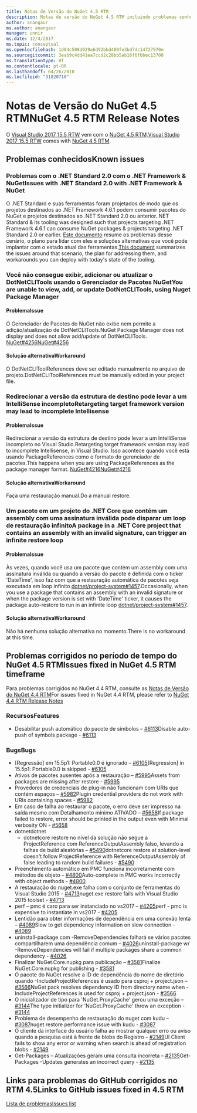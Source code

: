 ```yaml
---
title: Notas de Versão do NuGet 4.5 RTM
description: Notas de versão do NuGet 4.5 RTM incluindo problemas conhecidos, correções de bugs, recursos adicionados e DCRs.
author: anangaur
ms.author: anangaur
manager: unnir
ms.date: 12/4/2017
ms.topic: conceptual
ms.openlocfilehash: 1d04c508d029a6d92bbd480fe3bd7dc14727970e
ms.sourcegitcommit: 3eab9c4dd41ea7ccd2c28bb5ab16f6fbbec13708
ms.translationtype: HT
ms.contentlocale: pt-BR
ms.lasthandoff: 04/26/2018
ms.locfileid: "31820710"
---
```

# <a name="nuget-45-rtm-release-notes"></a><span data-ttu-id="74249-103">Notas de Versão do NuGet 4.5 RTM</span><span class="sxs-lookup"><span data-stu-id="74249-103">NuGet 4.5 RTM Release Notes</span></span>

<span data-ttu-id="74249-104">O [Visual Studio 2017 15.5 RTW](https://www.visualstudio.com/news/releasenotes/vs2017-relnotes) vem com o [NuGet 4.5 RTM](https://dist.nuget.org/win-x86-commandline/v4.5.0/nuget.exe).</span><span class="sxs-lookup"><span data-stu-id="74249-104">[Visual Studio 2017 15.5 RTW](https://www.visualstudio.com/news/releasenotes/vs2017-relnotes) comes with [NuGet 4.5 RTM](https://dist.nuget.org/win-x86-commandline/v4.5.0/nuget.exe).</span></span>

## <a name="known-issues"></a><span data-ttu-id="74249-105">Problemas conhecidos</span><span class="sxs-lookup"><span data-stu-id="74249-105">Known issues</span></span>

### <a name="issues-with-net-standard-20-with-net-framework--nuget"></a><span data-ttu-id="74249-106">Problemas com o .NET Standard 2.0 com o .NET Framework & NuGet</span><span class="sxs-lookup"><span data-stu-id="74249-106">Issues with .NET Standard 2.0 with .NET Framework & NuGet</span></span> 

<span data-ttu-id="74249-107">O .NET Standard e suas ferramentas foram projetados de modo que os projetos destinados ao .NET Framework 4.6.1 podem consumir pacotes do NuGet e projetos destinados ao .NET Standard 2.0 ou anterior.</span><span class="sxs-lookup"><span data-stu-id="74249-107">.NET Standard & its tooling was designed such that projects targeting .NET Framework 4.6.1 can consume NuGet packages & projects targeting .NET Standard 2.0 or earlier.</span></span> <span data-ttu-id="74249-108">[Este documento](https://github.com/dotnet/standard/issues/481) resume os problemas desse cenário, o plano para lidar com eles e soluções alternativas que você pode implantar com o estado atual das ferramentas.</span><span class="sxs-lookup"><span data-stu-id="74249-108">[This document](https://github.com/dotnet/standard/issues/481) summarizes the issues around that scenario, the plan for addressing them, and workarounds you can deploy with today's state of the tooling.</span></span>

### <a name="you-are-unable-to-view-add-or-update-dotnetclitools-using-nuget-package-manager"></a><span data-ttu-id="74249-109">Você não consegue exibir, adicionar ou atualizar o DotNetCLITools usando o Gerenciador de Pacotes NuGet</span><span class="sxs-lookup"><span data-stu-id="74249-109">You are unable to view, add, or update DotNetCLITools, using Nuget Package Manager</span></span>

#### <a name="issue"></a><span data-ttu-id="74249-110">Problema</span><span class="sxs-lookup"><span data-stu-id="74249-110">Issue</span></span>

<span data-ttu-id="74249-111">O Gerenciador de Pacotes do NuGet não exibe nem permite a adição/atualização de DotNetCLITools.</span><span class="sxs-lookup"><span data-stu-id="74249-111">NuGet Package Manager does not display and does not allow add/update of DotNetCLITools.</span></span> [<span data-ttu-id="74249-112">NuGet#4256</span><span class="sxs-lookup"><span data-stu-id="74249-112">NuGet#4256</span></span>](https://github.com/NuGet/Home/issues/4256)

#### <a name="workaround"></a><span data-ttu-id="74249-113">Solução alternativa</span><span class="sxs-lookup"><span data-stu-id="74249-113">Workaround</span></span>

<span data-ttu-id="74249-114">O DotNetCLIToolReferences deve ser editado manualmente no arquivo de projeto.</span><span class="sxs-lookup"><span data-stu-id="74249-114">DotNetCLIToolReferences must be manually edited in your project file.</span></span>

### <a name="retargeting-target-framework-version-may-lead-to-incomplete-intellisense"></a><span data-ttu-id="74249-115">Redirecionar a versão da estrutura de destino pode levar a um IntelliSense incompleto</span><span class="sxs-lookup"><span data-stu-id="74249-115">Retargeting target framework version may lead to incomplete Intellisense</span></span>

#### <a name="issue"></a><span data-ttu-id="74249-116">Problema</span><span class="sxs-lookup"><span data-stu-id="74249-116">Issue</span></span>

<span data-ttu-id="74249-117">Redirecionar a versão da estrutura de destino pode levar a um IntelliSense incompleto no Visual Studio.</span><span class="sxs-lookup"><span data-stu-id="74249-117">Retargeting target framework version may lead to incomplete Intellisense, in Visual Studio.</span></span> <span data-ttu-id="74249-118">Isso acontece quando você está usando PackageReferences como o formato do gerenciador de pacotes.</span><span class="sxs-lookup"><span data-stu-id="74249-118">This happens when you are using PackageReferences as the package manager format.</span></span> [<span data-ttu-id="74249-119">NuGet#4216</span><span class="sxs-lookup"><span data-stu-id="74249-119">NuGet#4216</span></span>](https://github.com/NuGet/Home/issues/4216)

#### <a name="workaround"></a><span data-ttu-id="74249-120">Solução alternativa</span><span class="sxs-lookup"><span data-stu-id="74249-120">Workaround</span></span>

<span data-ttu-id="74249-121">Faça uma restauração manual.</span><span class="sxs-lookup"><span data-stu-id="74249-121">Do a manual restore.</span></span>

### <a name="a-package-in-a-net-core-project-that-contains-an-assembly-with-an-invalid-signature-can-trigger-an-infinite-restore-loop"></a><span data-ttu-id="74249-122">Um pacote em um projeto do .NET Core que contém um assembly com uma assinatura inválida pode disparar um loop de restauração infinito</span><span class="sxs-lookup"><span data-stu-id="74249-122">A package in a .NET Core project that contains an assembly with an invalid signature, can trigger an infinite restore loop</span></span>

#### <a name="issue"></a><span data-ttu-id="74249-123">Problema</span><span class="sxs-lookup"><span data-stu-id="74249-123">Issue</span></span>

<span data-ttu-id="74249-124">Às vezes, quando você usa um pacote que contém um assembly com uma assinatura inválida ou quando a versão do pacote é definida com o ticker 'DateTime', isso faz com que a restauração automática de pacotes seja executada em loop infinito [dotnet/project-system#1457](https://github.com/dotnet/project-system/issues/1457).</span><span class="sxs-lookup"><span data-stu-id="74249-124">Occasionally, when you use a package that contains an assembly with an invalid signature or when the package version is set with 'DateTime' ticker, it causes the package auto-restore to run in an infinite loop [dotnet/project-system#1457](https://github.com/dotnet/project-system/issues/1457).</span></span>

#### <a name="workaround"></a><span data-ttu-id="74249-125">Solução alternativa</span><span class="sxs-lookup"><span data-stu-id="74249-125">Workaround</span></span>

<span data-ttu-id="74249-126">Não há nenhuma solução alternativa no momento.</span><span class="sxs-lookup"><span data-stu-id="74249-126">There is no workaround at this time.</span></span>

## <a name="issues-fixed-in-nuget-45-rtm-timeframe"></a><span data-ttu-id="74249-127">Problemas corrigidos no período de tempo do NuGet 4.5 RTM</span><span class="sxs-lookup"><span data-stu-id="74249-127">Issues fixed in NuGet 4.5 RTM timeframe</span></span>

<span data-ttu-id="74249-128">Para problemas corrigidos no NuGet 4.4 RTM, consulte as [Notas de Versão do NuGet 4.4 RTM](../release-notes/nuget-4.4-RTM.md)</span><span class="sxs-lookup"><span data-stu-id="74249-128">For issues fixed in NuGet 4.4 RTM, please refer to [NuGet 4.4 RTM Release Notes](../release-notes/nuget-4.4-RTM.md)</span></span> 

### <a name="features"></a><span data-ttu-id="74249-129">Recursos</span><span class="sxs-lookup"><span data-stu-id="74249-129">Features</span></span>

- <span data-ttu-id="74249-130">Desabilitar push automático do pacote de símbolos – [#6113](https://github.com/NuGet/Home/issues/6113)</span><span class="sxs-lookup"><span data-stu-id="74249-130">Disable auto-push of symbols package - [#6113](https://github.com/NuGet/Home/issues/6113)</span></span>

### <a name="bugs"></a><span data-ttu-id="74249-131">Bugs</span><span class="sxs-lookup"><span data-stu-id="74249-131">Bugs</span></span>

- <span data-ttu-id="74249-132">[Regressão] em 15.5p1: Portable0.0 é ignorado – [#6105](https://github.com/NuGet/Home/issues/6105)</span><span class="sxs-lookup"><span data-stu-id="74249-132">[Regression] in 15.5p1: Portable0.0 is skipped - [#6105](https://github.com/NuGet/Home/issues/6105)</span></span>
- <span data-ttu-id="74249-133">Ativos de pacotes ausentes após a restauração – [#5995](https://github.com/NuGet/Home/issues/5995)</span><span class="sxs-lookup"><span data-stu-id="74249-133">Assets from packages are missing after restore - [#5995](https://github.com/NuGet/Home/issues/5995)</span></span>
- <span data-ttu-id="74249-134">Provedores de credenciais de plug-in não funcionam com URIs que contém espaços – [#5982](https://github.com/NuGet/Home/issues/5982)</span><span class="sxs-lookup"><span data-stu-id="74249-134">Plugin credential providers do not work with URIs containing spaces - [#5982](https://github.com/NuGet/Home/issues/5982)</span></span>
- <span data-ttu-id="74249-135">Em caso de falha ao restaurar o pacote, o erro deve ser impresso na saída mesmo com Detalhamento mínimo ATIVADO – [#5658](https://github.com/NuGet/Home/issues/5658)</span><span class="sxs-lookup"><span data-stu-id="74249-135">If package failed to restore, error should be printed in the output even with Minimal verbosity ON - [#5658](https://github.com/NuGet/Home/issues/5658)</span></span>
- <span data-ttu-id="74249-136">dotnet</span><span class="sxs-lookup"><span data-stu-id="74249-136">dotnet</span></span>
  - <span data-ttu-id="74249-137">dotnetcore restore no nível da solução não segue a ProjectReference com ReferenceOutputAssembly falso, levando a falhas de build aleatórias – [#5490](https://github.com/NuGet/Home/issues/5490)</span><span class="sxs-lookup"><span data-stu-id="74249-137">dotnetcore restore at solution-level doesn't follow ProjectReference with ReferenceOutputAssembly of false leading to random build failures - [#5490](https://github.com/NuGet/Home/issues/5490)</span></span>
- <span data-ttu-id="74249-138">Preenchimento automático em PMC funciona incorretamente com métodos de objeto – [#4800](https://github.com/NuGet/Home/issues/4800)</span><span class="sxs-lookup"><span data-stu-id="74249-138">Auto-complete in PMC works incorrectly with object methods - [#4800](https://github.com/NuGet/Home/issues/4800)</span></span>
- <span data-ttu-id="74249-139">A restauração do nuget.exe falha com o conjunto de ferramentas do Visual Studio 2015 – [#4713](https://github.com/NuGet/Home/issues/4713)</span><span class="sxs-lookup"><span data-stu-id="74249-139">nuget.exe restore fails with Visual Studio 2015 toolset - [#4713](https://github.com/NuGet/Home/issues/4713)</span></span>
- <span data-ttu-id="74249-140">perf – pmc é caro para ser instanciado no vs2017 – [#4205](https://github.com/NuGet/Home/issues/4205)</span><span class="sxs-lookup"><span data-stu-id="74249-140">perf - pmc is expensive to instantiate in vs2017 - [#4205](https://github.com/NuGet/Home/issues/4205)</span></span>
- <span data-ttu-id="74249-141">Lentidão para obter informações de dependência em uma conexão lenta – [#4089](https://github.com/NuGet/Home/issues/4089)</span><span class="sxs-lookup"><span data-stu-id="74249-141">Slow to get dependency information on slow connection - [#4089](https://github.com/NuGet/Home/issues/4089)</span></span>
- <span data-ttu-id="74249-142">uninstall-package com -RemoveDependencies falhará se vários pacotes compartilharem uma dependência comum – [#4026](https://github.com/NuGet/Home/issues/4026)</span><span class="sxs-lookup"><span data-stu-id="74249-142">uninstall-package w/ -RemoveDependencies will fail if multiple packages share a common dependency - [#4026](https://github.com/NuGet/Home/issues/4026)</span></span>
- <span data-ttu-id="74249-143">Finalizar NuGet.Core.nupkg para publicação – [#3581](https://github.com/NuGet/Home/issues/3581)</span><span class="sxs-lookup"><span data-stu-id="74249-143">Finalize NuGet.Core.nupkg for publishing - [#3581](https://github.com/NuGet/Home/issues/3581)</span></span>
- <span data-ttu-id="74249-144">O pacote do NuGet resolve a ID de dependência do nome de diretório quando -IncludeProjectReferences é usado para csproj + project.json – [#3566](https://github.com/NuGet/Home/issues/3566)</span><span class="sxs-lookup"><span data-stu-id="74249-144">NuGet pack resolves dependency ID from directory name when -IncludeProjectReferences is used for csproj + project.json - [#3566](https://github.com/NuGet/Home/issues/3566)</span></span>
- <span data-ttu-id="74249-145">O inicializador de tipo para 'NuGet.ProxyCache' gerou uma exceção – [#3144](https://github.com/NuGet/Home/issues/3144)</span><span class="sxs-lookup"><span data-stu-id="74249-145">The type initializer for 'NuGet.ProxyCache' threw an exception - [#3144](https://github.com/NuGet/Home/issues/3144)</span></span>
- <span data-ttu-id="74249-146">Problema de desempenho de restauração do nuget com kudu – [#3087](https://github.com/NuGet/Home/issues/3087)</span><span class="sxs-lookup"><span data-stu-id="74249-146">nuget restore performance issue with kudu - [#3087](https://github.com/NuGet/Home/issues/3087)</span></span>
- <span data-ttu-id="74249-147">O cliente da interface do usuário falha ao mostrar qualquer erro ou aviso quando a pesquisa está à frente de blobs do Registro – [#2149](https://github.com/NuGet/Home/issues/2149)</span><span class="sxs-lookup"><span data-stu-id="74249-147">UI Client fails to show any error or warning when search is ahead of registration blobs - [#2149](https://github.com/NuGet/Home/issues/2149)</span></span>
- <span data-ttu-id="74249-148">Get-Packages – Atualizações geram uma consulta incorreta – [#2135](https://github.com/NuGet/Home/issues/2135)</span><span class="sxs-lookup"><span data-stu-id="74249-148">Get-Packages -Updates generates an incorrect query - [#2135](https://github.com/NuGet/Home/issues/2135)</span></span>

## <a name="links-to-github-issues-fixed-in-45-rtm"></a><span data-ttu-id="74249-149">Links para problemas do GitHub corrigidos no RTM 4.5</span><span class="sxs-lookup"><span data-stu-id="74249-149">Links to GitHub issues fixed in 4.5 RTM</span></span>

[<span data-ttu-id="74249-150">Lista de problemas</span><span class="sxs-lookup"><span data-stu-id="74249-150">Issues list</span></span>](https://github.com/NuGet/Home/issues?q=is%3Aissue+milestone%3A4.5+is%3Aclosed)
